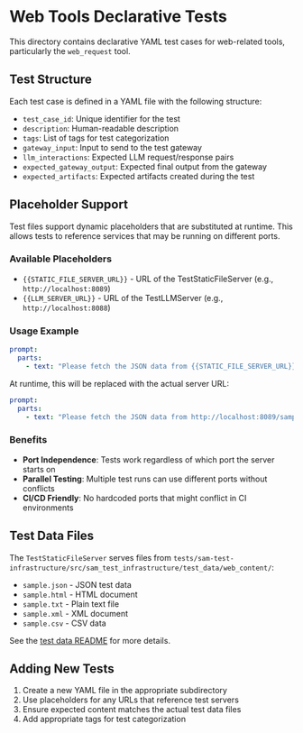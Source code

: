 # Web Tools Declarative Tests

This directory contains declarative YAML test cases for web-related tools, particularly the `web_request` tool.

## Test Structure

Each test case is defined in a YAML file with the following structure:
- `test_case_id`: Unique identifier for the test
- `description`: Human-readable description
- `tags`: List of tags for test categorization
- `gateway_input`: Input to send to the test gateway
- `llm_interactions`: Expected LLM request/response pairs
- `expected_gateway_output`: Expected final output from the gateway
- `expected_artifacts`: Expected artifacts created during the test

## Placeholder Support

Test files support dynamic placeholders that are substituted at runtime. This allows tests to reference services that may be running on different ports.

### Available Placeholders

- `{{STATIC_FILE_SERVER_URL}}` - URL of the TestStaticFileServer (e.g., `http://localhost:8089`)
- `{{LLM_SERVER_URL}}` - URL of the TestLLMServer (e.g., `http://localhost:8088`)

### Usage Example

```yaml
prompt:
  parts:
    - text: "Please fetch the JSON data from {{STATIC_FILE_SERVER_URL}}/sample.json"
```

At runtime, this will be replaced with the actual server URL:

```yaml
prompt:
  parts:
    - text: "Please fetch the JSON data from http://localhost:8089/sample.json"
```

### Benefits

- **Port Independence**: Tests work regardless of which port the server starts on
- **Parallel Testing**: Multiple test runs can use different ports without conflicts
- **CI/CD Friendly**: No hardcoded ports that might conflict in CI environments

## Test Data Files

The `TestStaticFileServer` serves files from `tests/sam-test-infrastructure/src/sam_test_infrastructure/test_data/web_content/`:

- `sample.json` - JSON test data
- `sample.html` - HTML document
- `sample.txt` - Plain text file
- `sample.xml` - XML document
- `sample.csv` - CSV data

See the [test data README](../../../sam-test-infrastructure/src/sam_test_infrastructure/test_data/web_content/README.md) for more details.

## Adding New Tests

1. Create a new YAML file in the appropriate subdirectory
2. Use placeholders for any URLs that reference test servers
3. Ensure expected content matches the actual test data files
4. Add appropriate tags for test categorization
